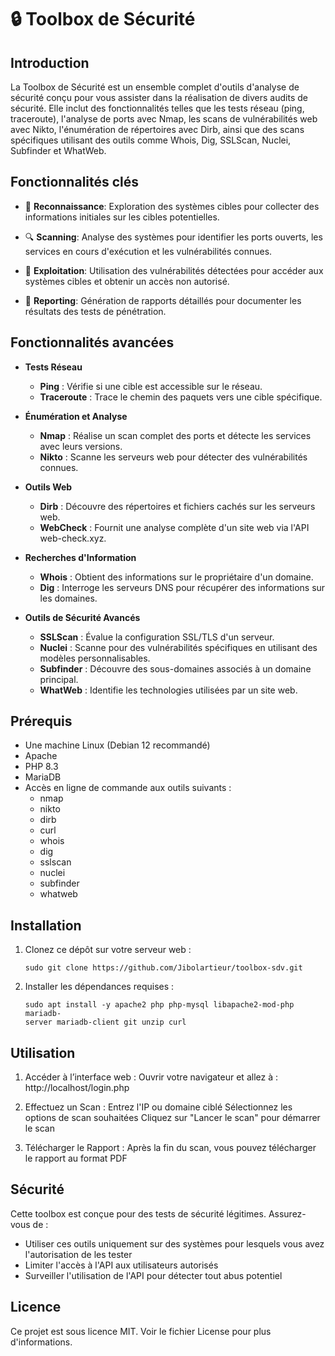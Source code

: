 # 🔒 Toolbox de Sécurité

## Introduction

La Toolbox de Sécurité est un ensemble complet d'outils d'analyse de sécurité conçu pour vous assister dans la réalisation de divers audits de sécurité. Elle inclut des fonctionnalités telles que les tests réseau (ping, traceroute), l'analyse de ports avec Nmap, les scans de vulnérabilités web avec Nikto, l'énumération de répertoires avec Dirb, ainsi que des scans spécifiques utilisant des outils comme Whois, Dig, SSLScan, Nuclei, Subfinder et WhatWeb.

## Fonctionnalités clés

- 👀 **Reconnaissance**: Exploration des systèmes cibles pour collecter des informations initiales sur les cibles potentielles.

- 🔍 **Scanning**: Analyse des systèmes pour identifier les ports ouverts, les services en cours d'exécution et les vulnérabilités connues.

- 💪 **Exploitation**: Utilisation des vulnérabilités détectées pour accéder aux systèmes cibles et obtenir un accès non autorisé.

- 📄 **Reporting**: Génération de rapports détaillés pour documenter les résultats des tests de pénétration.

## Fonctionnalités avancées
 
- **Tests Réseau**
  - **Ping** : Vérifie si une cible est accessible sur le réseau.
  - **Traceroute** : Trace le chemin des paquets vers une cible spécifique.

- **Énumération et Analyse**
  - **Nmap** : Réalise un scan complet des ports et détecte les services avec leurs versions.
  - **Nikto** : Scanne les serveurs web pour détecter des vulnérabilités connues.

- **Outils Web**
  - **Dirb** : Découvre des répertoires et fichiers cachés sur les serveurs web.
  - **WebCheck** : Fournit une analyse complète d'un site web via l'API web-check.xyz.

- **Recherches d'Information**
  - **Whois** : Obtient des informations sur le propriétaire d'un domaine.
  - **Dig** : Interroge les serveurs DNS pour récupérer des informations sur les domaines.

- **Outils de Sécurité Avancés**
  - **SSLScan** : Évalue la configuration SSL/TLS d'un serveur.
  - **Nuclei** : Scanne pour des vulnérabilités spécifiques en utilisant des modèles personnalisables.
  - **Subfinder** : Découvre des sous-domaines associés à un domaine principal.
  - **WhatWeb** : Identifie les technologies utilisées par un site web.

## Prérequis

- Une machine Linux (Debian 12 recommandé)
- Apache
- PHP 8.3
- MariaDB
- Accès en ligne de commande aux outils suivants :
  - nmap
  - nikto
  - dirb
  - curl
  - whois
  - dig
  - sslscan
  - nuclei
  - subfinder
  - whatweb

## Installation

1. Clonez ce dépôt sur votre serveur web :
   ```
   sudo git clone https://github.com/Jibolartieur/toolbox-sdv.git 
   ```
2. Installer les dépendances requises :
   ```
   sudo apt install -y apache2 php php-mysql libapache2-mod-php mariadb-
   server mariadb-client git unzip curl
   ```

## Utilisation

1. Accéder à l’interface web :
   Ouvrir votre navigateur et allez à : http://localhost/login.php

3. Effectuez un Scan :
   Entrez l'IP ou domaine ciblé
   Sélectionnez les options de scan souhaitées
   Cliquez sur "Lancer le scan" pour démarrer le scan

4. Télécharger le Rapport :
   Après la fin du scan, vous pouvez télécharger le rapport au format PDF

   
## Sécurité

Cette toolbox est conçue pour des tests de sécurité légitimes. Assurez-vous de :

- Utiliser ces outils uniquement sur des systèmes pour lesquels vous avez l'autorisation de les tester
- Limiter l'accès à l'API aux utilisateurs autorisés
- Surveiller l'utilisation de l'API pour détecter tout abus potentiel

## Licence

Ce projet est sous licence MIT. Voir le fichier License pour plus d'informations. 
